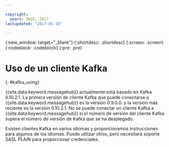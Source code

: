 ```yaml
---

copyright:
  years: 2015, 2017
lastupdated: "2017-05-10"

---
```


{:new_window: target="_blank"}
{:shortdesc: .shortdesc}
{:screen: .screen}
{:codeblock: .codeblock}
{:pre: .pre}

# Uso de un cliente Kafka
{: #kafka_using}

{{site.data.keyword.messagehub}} actualmente está basado en Kafka 0.10.2.1. La primera versión de cliente Kafka que puede conectarse a {{site.data.keyword.messagehub}} es la versión 0.9.0.0. y la versión más reciente es la versión 0.10.2.1. No se puede conectar un cliente Kafka a {{site.data.keyword.messagehub}} si el número de versión del cliente Kafka supera el número de versión de Kafka que se ha desplegado.

Existen clientes Kafka en varios idiomas y proporcionamos instrucciones para algunos de los idiomas. Puede utilizar otros, pero necesitará soporte SASL PLAIN para proporcionar credenciales.
